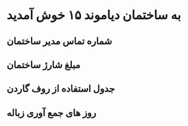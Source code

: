 # به ساختمان **دیاموند ۱۵** خوش آمدید
## شماره تماس مدیر ساختمان
## مبلغ شارژ ساختمان
## جدول استفاده از روف گاردن
## روز های جمع آوری زباله
